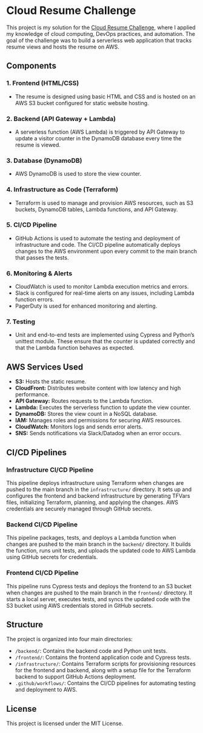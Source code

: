 # Cloud Resume Challenge

This project is my solution for the [Cloud Resume Challenge](https://cloudresumechallenge.dev/), where I applied my knowledge of cloud computing, DevOps practices, and automation. The goal of the challenge was to build a serverless web application that tracks resume views and hosts the resume on AWS.

## Components

### 1. **Frontend (HTML/CSS)**
- The resume is designed using basic HTML and CSS and is hosted on an AWS S3 bucket configured for static website hosting.

### 2. **Backend (API Gateway + Lambda)**
- A serverless function (AWS Lambda) is triggered by API Gateway to update a visitor counter in the DynamoDB database every time the resume is viewed.

### 3. **Database (DynamoDB)**
- AWS DynamoDB is used to store the view counter.

### 4. **Infrastructure as Code (Terraform)**
- Terraform is used to manage and provision AWS resources, such as S3 buckets, DynamoDB tables, Lambda functions, and API Gateway.

### 5. **CI/CD Pipeline**
- GitHub Actions is used to automate the testing and deployment of infrastructure and code. The CI/CD pipeline automatically deploys changes to the AWS environment upon every commit to the main branch that passes the tests.

### 6. **Monitoring & Alerts**
- CloudWatch is used to monitor Lambda execution metrics and errors.
- Slack is configured for real-time alerts on any issues, including Lambda function errors.
- PagerDuty is used for enhanced monitoring and alerting.

### 7. **Testing**
- Unit and end-to-end tests are implemented using Cypress and Python’s unittest module. These ensure that the counter is updated correctly and that the Lambda function behaves as expected.

## AWS Services Used
- **S3:** Hosts the static resume.
- **CloudFront:** Distributes website content with low latency and high performance.
- **API Gateway:** Routes requests to the Lambda function.
- **Lambda:** Executes the serverless function to update the view counter.
- **DynamoDB:** Stores the view count in a NoSQL database.
- **IAM:** Manages roles and permissions for securing AWS resources.
- **CloudWatch:** Monitors logs and sends error alerts.
- **SNS:** Sends notifications via Slack/Datadog when an error occurs.

## CI/CD Pipelines

### Infrastructure CI/CD Pipeline
This pipeline deploys infrastructure using Terraform when changes are pushed to the main branch in the `infrastructure/` directory. It sets up and configures the frontend and backend infrastructure by generating TFVars files, initializing Terraform, planning, and applying the changes. AWS credentials are securely managed through GitHub secrets.

### Backend CI/CD Pipeline
This pipeline packages, tests, and deploys a Lambda function when changes are pushed to the main branch in the `backend/` directory. It builds the function, runs unit tests, and uploads the updated code to AWS Lambda using GitHub secrets for credentials.

### Frontend CI/CD Pipeline
This pipeline runs Cypress tests and deploys the frontend to an S3 bucket when changes are pushed to the main branch in the `frontend/` directory. It starts a local server, executes tests, and syncs the updated code with the S3 bucket using AWS credentials stored in GitHub secrets.

## Structure
The project is organized into four main directories:

- `/backend/`: Contains the backend code and Python unit tests.
- `/frontend/`: Contains the frontend application code and Cypress tests.
- `/infrastructure/`: Contains Terraform scripts for provisioning resources for the frontend and backend, along with a setup file for the Terraform backend to support GitHub Actions deployment.
- `.github/workflows/`: Contains the CI/CD pipelines for automating testing and deployment to AWS.

## License
This project is licensed under the MIT License.
